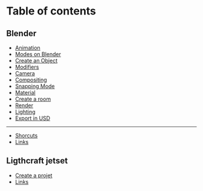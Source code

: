 # Table of contents

## Blender

* [Animation](README.md)
* [Modes on Blender](<README (2).md>)
* [Create an Object](blender/create-an-object.md)
* [Modifiers](blender/modifiers.md)
* [Camera](blender/camera.md)
* [Compositing](blender/compositing.md)
* [Snapping Mode](blender/snapping-mode.md)
* [Material](blender/material.md)
* [Create a room](<README (1).md>)
* [Render](blender/render.md)
* [Lighting](blender/lighting.md)
* [Export in USD](blender/exporter-en-usd.md)

***

* [Shorcuts](shorcuts.md)
* [Links](links.md)

## Ligthcraft jetset

* [Create a projet](ligthcraft-jetset/creer-un-projet.md)
* [Links](ligthcraft-jetset/links.md)
